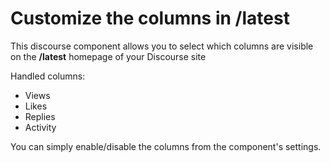 # Customize the columns in /latest

This discourse component allows you to select which columns are visible on the **/latest** homepage of your Discourse site

Handled columns:
- Views
- Likes
- Replies
- Activity

You can simply enable/disable the columns from the component's settings.
